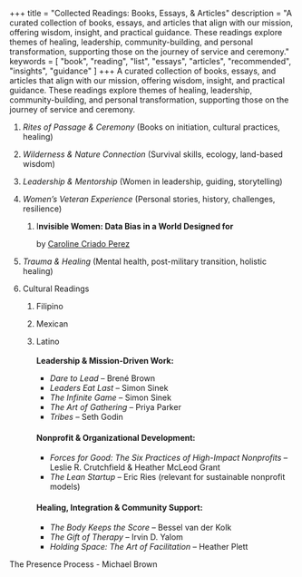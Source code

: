 +++
title = "Collected Readings: Books, Essays, & Articles"
description = "A curated collection of books, essays, and articles that align with our mission, offering wisdom, insight, and practical guidance. These readings explore themes of healing, leadership, community-building, and personal transformation, supporting those on the journey of service and ceremony."
keywords = [
  "book",
  "reading",
  "list",
  "essays",
  "articles",
  "recommended",
  "insights",
  "guidance"
]
+++
A curated collection of books, essays, and articles that align with our mission, offering wisdom, insight, and practical guidance. These readings explore themes of healing, leadership, community-building, and personal transformation, supporting those on the journey of service and ceremony.

1. *Rites of Passage & Ceremony* (Books on initiation, cultural practices, healing)
2. *Wilderness & Nature Connection* (Survival skills, ecology, land-based wisdom)
3. *Leadership & Mentorship* (Women in leadership, guiding, storytelling)
4. *Women’s Veteran Experience* (Personal stories, history, challenges, resilience)
   1. I**nvisible Women: Data Bias in a World Designed for**

      by [Caroline Criado Perez](https://www.amazon.com/Caroline-Criado-Perez/e/B07PBYWXR6/ref=dp_byline_cont_book_1)

5. *Trauma & Healing* (Mental health, post-military transition, holistic healing)
6. Cultural Readings
   1. Filipino
   2. Mexican
   3. Latino<br><br>**Leadership & Mission-Driven Work:**
      * *Dare to Lead* – Brené Brown
      * *Leaders Eat Last* – Simon Sinek
      * *The Infinite Game* – Simon Sinek
      * *The Art of Gathering* – Priya Parker
      * *Tribes* – Seth Godin

      #### **Nonprofit & Organizational Development:**

      * *Forces for Good: The Six Practices of High-Impact Nonprofits* – Leslie R. Crutchfield & Heather McLeod Grant
      * *The Lean Startup* – Eric Ries (relevant for sustainable nonprofit models)

      #### **Healing, Integration & Community Support:**

      * *The Body Keeps the Score* – Bessel van der Kolk
      * *The Gift of Therapy* – Irvin D. Yalom
      * *Holding Space: The Art of Facilitation* – Heather Plett

The Presence Process - Michael Brown